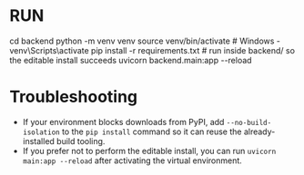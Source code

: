 # RUN

cd backend
python -m venv venv
source venv/bin/activate  # Windows - venv\\Scripts\\activate
pip install -r requirements.txt  # run inside backend/ so the editable install succeeds
uvicorn backend.main:app --reload

# Troubleshooting
- If your environment blocks downloads from PyPI, add `--no-build-isolation` to the `pip install` command so it can reuse the
  already-installed build tooling.
- If you prefer not to perform the editable install, you can run `uvicorn main:app --reload` after activating the virtual
  environment.
